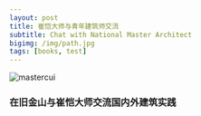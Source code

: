```yaml
---
layout: post
title: 崔恺大师与青年建筑师交流
subtitle: Chat with National Master Architect
bigimg: /img/path.jpg
tags: [books, test]
---
```


![mastercui](https://s3-media3.fl.yelpcdn.com/bphoto/cQ1Yoa75m2yUFFbY2xwuqw/348s.jpg)

### 在旧金山与崔恺大师交流国内外建筑实践


